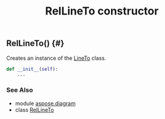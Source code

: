 ﻿---
title: RelLineTo constructor
second_title: Aspose.Diagram for Python via .NET API References
description: 
type: docs
weight: 10
url: /python-net/aspose.diagram/rellineto/__init__/
is_root: false
---

## RelLineTo() {#}

Creates an instance of the [LineTo](/diagram/python-net/aspose.diagram/lineto) class.



```python
def __init__(self):
    ...
```





### See Also
* module [aspose.diagram](../../)
* class [RelLineTo](/diagram/python-net/aspose.diagram/rellineto)
